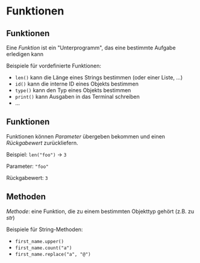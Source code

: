 # Funktionen

## Funktionen

Eine _Funktion_ ist ein "Unterprogramm", das eine bestimmte Aufgabe erledigen kann

Beispiele für vordefinierte Funktionen:

- `len()` kann die Länge eines Strings bestimmen (oder einer Liste, ...)
- `id()` kann die interne ID eines Objekts bestimmen
- `type()` kann den Typ eines Objekts bestimmen
- `print()` kann Ausgaben in das Terminal schreiben
- ...

## Funktionen

Funktionen können _Parameter_ übergeben bekommen und einen _Rückgabewert_ zurückliefern.

Beispiel: `len("foo")` → `3`

Parameter: `"foo"`

Rückgabewert: `3`

## Methoden

_Methode_: eine Funktion, die zu einem bestimmten Objekttyp gehört (z.B. zu _str_)

Beispiele für String-Methoden:

- `first_name.upper()`
- `first_name.count("a")`
- `first_name.replace("a", "@")`
